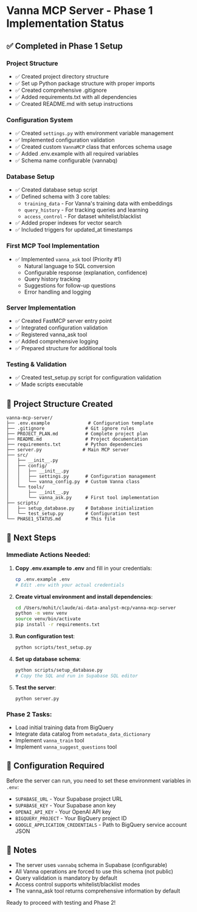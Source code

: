 # Vanna MCP Server - Phase 1 Implementation Status

## ✅ Completed in Phase 1 Setup

### Project Structure
- ✅ Created project directory structure
- ✅ Set up Python package structure with proper imports
- ✅ Created comprehensive .gitignore
- ✅ Added requirements.txt with all dependencies
- ✅ Created README.md with setup instructions

### Configuration System
- ✅ Created `settings.py` with environment variable management
- ✅ Implemented configuration validation
- ✅ Created custom `VannaMCP` class that enforces schema usage
- ✅ Added .env.example with all required variables
- ✅ Schema name configurable (vannabq)

### Database Setup
- ✅ Created database setup script
- ✅ Defined schema with 3 core tables:
  - `training_data` - For Vanna's training data with embeddings
  - `query_history` - For tracking queries and learning
  - `access_control` - For dataset whitelist/blacklist
- ✅ Added proper indexes for vector search
- ✅ Included triggers for updated_at timestamps

### First MCP Tool Implementation
- ✅ Implemented `vanna_ask` tool (Priority #1)
  - Natural language to SQL conversion
  - Configurable response (explanation, confidence)
  - Query history tracking
  - Suggestions for follow-up questions
  - Error handling and logging

### Server Implementation
- ✅ Created FastMCP server entry point
- ✅ Integrated configuration validation
- ✅ Registered vanna_ask tool
- ✅ Added comprehensive logging
- ✅ Prepared structure for additional tools

### Testing & Validation
- ✅ Created test_setup.py script for configuration validation
- ✅ Made scripts executable

## 📁 Project Structure Created

```
vanna-mcp-server/
├── .env.example              # Configuration template
├── .gitignore               # Git ignore rules
├── PROJECT_PLAN.md          # Complete project plan
├── README.md                # Project documentation
├── requirements.txt         # Python dependencies
├── server.py               # Main MCP server
├── src/
│   ├── __init__.py
│   ├── config/
│   │   ├── __init__.py
│   │   ├── settings.py      # Configuration management
│   │   └── vanna_config.py  # Custom Vanna class
│   └── tools/
│       ├── __init__.py
│       └── vanna_ask.py     # First tool implementation
├── scripts/
│   ├── setup_database.py    # Database initialization
│   └── test_setup.py        # Configuration test
└── PHASE1_STATUS.md         # This file
```

## 🚀 Next Steps

### Immediate Actions Needed:
1. **Copy .env.example to .env** and fill in your credentials:
   ```bash
   cp .env.example .env
   # Edit .env with your actual credentials
   ```

2. **Create virtual environment and install dependencies**:
   ```bash
   cd /Users/mohit/claude/ai-data-analyst-mcp/vanna-mcp-server
   python -m venv venv
   source venv/bin/activate
   pip install -r requirements.txt
   ```

3. **Run configuration test**:
   ```bash
   python scripts/test_setup.py
   ```

4. **Set up database schema**:
   ```bash
   python scripts/setup_database.py
   # Copy the SQL and run in Supabase SQL editor
   ```

5. **Test the server**:
   ```bash
   python server.py
   ```

### Phase 2 Tasks:
- Load initial training data from BigQuery
- Integrate data catalog from `metadata_data_dictionary`
- Implement `vanna_train` tool
- Implement `vanna_suggest_questions` tool

## 🔧 Configuration Required

Before the server can run, you need to set these environment variables in `.env`:

- `SUPABASE_URL` - Your Supabase project URL
- `SUPABASE_KEY` - Your Supabase anon key
- `OPENAI_API_KEY` - Your OpenAI API key
- `BIGQUERY_PROJECT` - Your BigQuery project ID
- `GOOGLE_APPLICATION_CREDENTIALS` - Path to BigQuery service account JSON

## 📝 Notes

- The server uses `vannabq` schema in Supabase (configurable)
- All Vanna operations are forced to use this schema (not public)
- Query validation is mandatory by default
- Access control supports whitelist/blacklist modes
- The vanna_ask tool returns comprehensive information by default

Ready to proceed with testing and Phase 2!